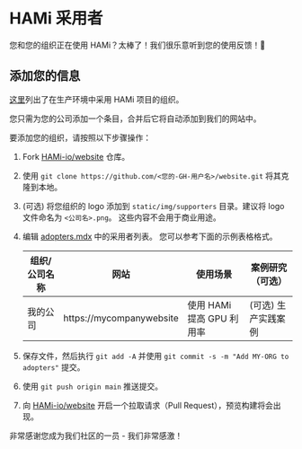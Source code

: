 # HAMi 采用者

您和您的组织正在使用 HAMi？太棒了！我们很乐意听到您的使用反馈！💖

## 添加您的信息

[这里](https://github.com/Project-HAMi/website/blob/master/src/pages/adopters.mdx)列出了在生产环境中采用 HAMi 项目的组织。

您只需为您的公司添加一个条目，合并后它将自动添加到我们的网站中。

要添加您的组织，请按照以下步骤操作：

1. Fork [HAMi-io/website](https://github.com/Project-HAMi/website) 仓库。
2. 使用 `git clone https://github.com/<您的-GH-用户名>/website.git` 将其克隆到本地。
3. (可选) 将您组织的 logo 添加到 `static/img/supporters` 目录。建议将 logo 文件命名为 `<公司名>.png`。
   这些内容不会用于商业用途。
4. 编辑 [adopters.mdx](https://github.com/Project-HAMi/website/blob/master/src/pages/adopters.mdx) 中的采用者列表。
   您可以参考下面的示例表格格式。

   | 组织/公司名称 | 网站                     | 使用场景                  | 案例研究（可选）    |
   | ------------- | ------------------------ | ------------------------- | ------------------- |
   | 我的公司      | https://mycompanywebsite | 使用 HAMi 提高 GPU 利用率 | (可选) 生产实践案例 |

5. 保存文件，然后执行 `git add -A` 并使用 `git commit -s -m "Add MY-ORG to adopters"` 提交。
6. 使用 `git push origin main` 推送提交。
7. 向 [HAMi-io/website](https://github.com/Project-HAMi/website) 开启一个拉取请求（Pull Request），预览构建将会出现。

非常感谢您成为我们社区的一员 - 我们非常感激！
